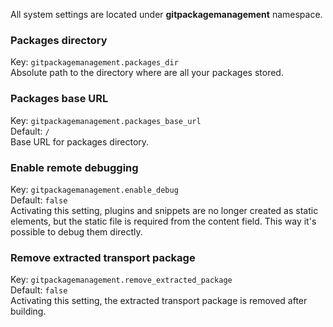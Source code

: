 All system settings are located under **gitpackagemanagement** namespace.

### Packages directory
Key: `gitpackagemanagement.packages_dir`  
Absolute path to the directory where are all your packages stored.

### Packages base URL
Key: `gitpackagemanagement.packages_base_url`  
Default: `/`  
Base URL for packages directory.  

### Enable remote debugging
Key: `gitpackagemanagement.enable_debug`    
Default: `false`  
Activating this setting, plugins and snippets are no longer created as static elements, but the static file is required from the content field. This way it's possible to debug them directly.  

### Remove extracted transport package
Key: `gitpackagemanagement.remove_extracted_package`  
Default: `false`  
Activating this setting, the extracted transport package is removed after building.